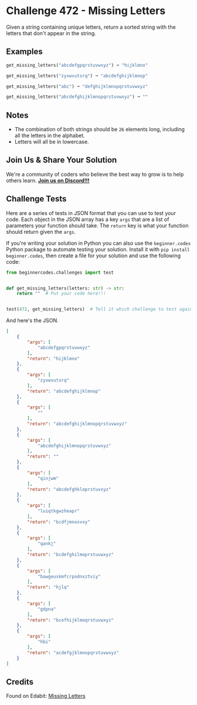 # Challenge 472 - Missing Letters

Given a string containing unique letters, return a sorted string with the letters that don't appear in the string.

## Examples
```python
get_missing_letters("abcdefgpqrstuvwxyz") ➞ "hijklmno"

get_missing_letters("zyxwvutsrq") ➞ "abcdefghijklmnop"

get_missing_letters("abc") ➞ "defghijklmnopqrstuvwxyz"

get_missing_letters("abcdefghijklmnopqrstuvwxyz") ➞ ""
```
## Notes

- The combination of both strings should be `26` elements long, including all the letters in the alphabet.
- Letters will all be in lowercase.

## Join Us & Share Your Solution

We're a community of coders who believe the best way to grow is to help others learn. **[Join us on Discord!!!]("https"://discord.gg/sfHykntuGy)**

## Challenge Tests

Here are a series of tests in JSON format that you can use to test your code. Each object in the JSON array has a key `args` that are a list of parameters your function should take. The `return` key is what your function should return given the `args`. 

If you're writing your solution in Python you can also use the `beginner.codes` Python package to automate testing your solution. Install it with `pip install beginner.codes`, then create a file for your solution and use the following code:
```python
from beginnercodes.challenges import test


def get_missing_letters(letters: str) -> str:
    return ""  # Put your code here!!!


test(472, get_missing_letters)  # Tell it which challenge to test against
```
And here's the JSON.
```json
[
    {
        "args": [
            "abcdefgpqrstuvwxyz"
        ],
        "return": "hijklmno"
    },
    {
        "args": [
            "zyxwvutsrq"
        ],
        "return": "abcdefghijklmnop"
    },
    {
        "args": [
            ""
        ],
        "return": "abcdefghijklmnopqrstuvwxyz"
    },
    {
        "args": [
            "abcdefghijklmnopqrstuvwxyz"
        ],
        "return": ""
    },
    {
        "args": [
            "qinjwm"
        ],
        "return": "abcdefghkloprstuvxyz"
    },
    {
        "args": [
            "luiqtkgwzheapr"
        ],
        "return": "bcdfjmnosvxy"
    },
    {
        "args": [
            "qankj"
        ],
        "return": "bcdefghilmoprstuvwxyz"
    },
    {
        "args": [
            "bawgeuskmfcrpodnxztviy"
        ],
        "return": "hjlq"
    },
    {
        "args": [
            "gdpna"
        ],
        "return": "bcefhijklmoqrstuvwxyz"
    },
    {
        "args": [
            "hbi"
        ],
        "return": "acdefgjklmnopqrstuvwxyz"
    }
]
```
## Credits

Found on Edabit: [Missing Letters](https://edabit.com/challenge/bGRYmEZvzWFK2sbek)
